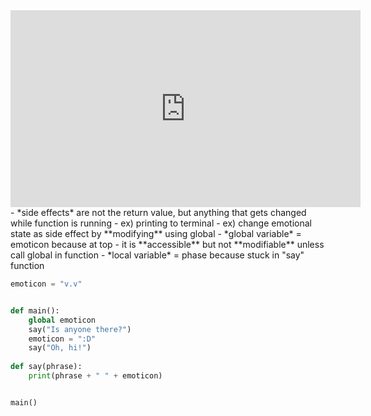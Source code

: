 
<iframe width="560" height="315" 
src="https://video.cs50.io/a002hwAqLDw" 
title="YouTube video player" 
frameborder="0" 
allow="accelerometer; autoplay; clipboard-write; encrypted-media; gyroscope; picture-in-picture" 
allowfullscreen></iframe>
- *side effects* are not the return value, but anything that gets changed while function is running
	- ex) printing to terminal
	- ex) change emotional state as side effect by **modifying** using global
- *global variable*  = emoticon because at top
	- it is **accessible** but not **modifiable** unless call global in function
- *local variable* = phase because stuck in "say" function

```python
emoticon = "v.v"


def main():
	global emoticon
	say("Is anyone there?")
	emoticon = ":D"
	say("Oh, hi!")
	
def say(phrase):
	print(phrase + " " + emoticon)


main()
```

